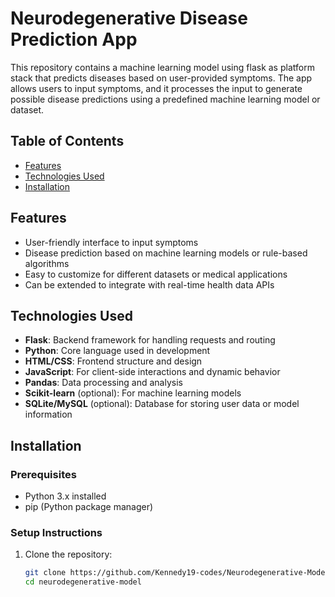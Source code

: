 # Neurodegenerative Disease Prediction App

This repository contains a machine learning model using flask as platform stack that predicts diseases based on user-provided symptoms. The app allows users to input symptoms, and it processes the input to generate possible disease predictions using a predefined machine learning model or dataset.

## Table of Contents
- [Features](#features)
- [Technologies Used](#technologies-used)
- [Installation](#installation)


## Features
- User-friendly interface to input symptoms
- Disease prediction based on machine learning models or rule-based algorithms
- Easy to customize for different datasets or medical applications
- Can be extended to integrate with real-time health data APIs

## Technologies Used
- **Flask**: Backend framework for handling requests and routing
- **Python**: Core language used in development
- **HTML/CSS**: Frontend structure and design
- **JavaScript**: For client-side interactions and dynamic behavior
- **Pandas**: Data processing and analysis
- **Scikit-learn** (optional): For machine learning models
- **SQLite/MySQL** (optional): Database for storing user data or model information

## Installation

### Prerequisites
- Python 3.x installed
- pip (Python package manager)

### Setup Instructions
1. Clone the repository:
   ```bash
   git clone https://github.com/Kennedy19-codes/Neurodegenerative-Model.git
   cd neurodegenerative-model
